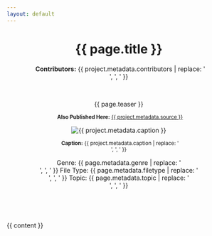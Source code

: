 ```yaml
---
layout: default
---
```


<div class="page">
  <header class="page-header">
    <h1 class="page-title">{{ page.title }}</h1>
    <p class="post-description"><i class="fa-solid fa-people-group"></i><b>&nbsp; Contributors:</b> {{ project.metadata.contributors | replace: '<br />', ', ' }}</p><br>
    <div class="row no-gutters">
      <div class="team col-sm-8 col-md-7">
        <div class="card-body">
          <p class="post-description">{{ page.teaser }}</p>
          <p></p><small class="test-muted"><i class="fa-solid fa-link"></i><b>&nbsp; Also Published Here:</b> <a href="{{ project.metadata.source }}">{{ project.metadata.source }}</a></small></p>
        </div>
      </div>
      <div class="col-sm-4 col-md-5">
        <img src="{{ '/assets/img/' | append: project.metadata.image | relative_url }}" class="card-img img-fluid" alt="{{ project.metadata.caption }}" />
        <div class="card-body" style="margin: 2px;">
          <p class="card-text">
            <small class="test-muted"><b>&nbsp; Caption:</b> {{ project.metadata.caption | replace: '<br />', ', ' }}</small> 
        </div>
      </div>
    </div>
    <sl-button-group label="Alignment">
      <sl-button>Genre: {{ page.metadata.genre | replace: '<br />', ', ' }}</sl-button>
      <sl-button>File Type: {{ page.metadata.filetype | replace: '<br />', ', ' }}</sl-button>
      <sl-button>Topic: {{ page.metadata.topic | replace: '<br />', ', ' }}</sl-button>
    </sl-button-group>
  </center>
  </header>

  <br />

  <article>{{ content }}</article>
</div>

